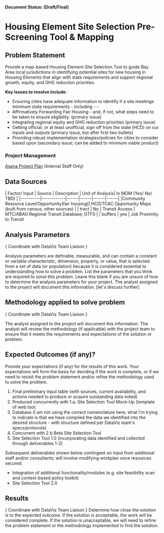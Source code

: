 **Document Status: (Draft/Final)**  

# Housing Element Site Selection Pre-Screening Tool & Mapping

## Problem Statement
Provide a map-based Housing Element Site Selection Tool to guide Bay Area local jurisdictions in identifying potential sites for new housing in Housing Elements that align with state requirements and support regional growth, equity, and GHG reduction priorities. 

**Key issues to resolve include**:  
- Ensuring cities have adequate information to identify if a site meetings minimum state requirements - including - -
- Affirmatively Forwarding Fair Housing - and, if not, what steps need to be taken to ensure eligibility. (primary issue)
- Integrating regional equity and GHG reduction priorities (primary issue)
- Getting official, or at least unofficial, sign off from the state (HCD) on our inputs and outputs (primary issue, but after first two bullets)
- Providing robust implementation strategies/policies for cities to consider based upon (secondary issue; can be added to minimum viable product)

### Project Management

[Asana Project Plan](https://app.asana.com/0/1175472246945284/1175472246945284) (Internal Staff Only)

## Data Sources


| Factor/ Input | Source | Description | Unit of Analysis| In MDM (Yes/ No/ TBD) |
|----------|------------|------|------|------|------|
|Community Resource Level/Opportunity(fair housing)| HCD/TCAC Opportunity Maps (built from census, other sources) | | tract | No
| Transit Access | MTC/ABAG Regional Transit Database; GTFS | | buffers | yes
| Job Proximity to Transit

## Analysis Parameters
{ Coordinate with DataViz Team Liaison }   

Analysis parameters are definable, measurable, and can contain a constant or variable characteristic, dimension, property, or value, that is selected from a set of data (or population) because it is considered essential to understanding how to solve a problem. List the parameters that you think are required to solve this problem. Leave this blank if you are unsure of how to determine the analysis parameters for your project. The analyst assigned to the project will document this information.
[let's discuss further]

## Methodology applied to solve problem
{ Coordinate with DataViz Team Liaison }   

The analyst assigned to the project will document this information. The analyst will review the methodology (if applicable) with the project team to ensure that it meets the requirements and expectations of the solution or problem.

## Expected Outcomes (if any)?
Provide your expectations (if any) for the results of this work. Your expectations will form the basis for deciding if the work is complete, or if we need to revisit the problem statement and/or refine the methodology used to solve the problem.

 1. Final preliminary input table (with sources, current availability, and actions needed to produce or acquire outstanding data noted)
 2.  Produced concurrently with 1.a: Site Selection Tool Mock-Up (template of web tool;
 3. Database (I am not using the correct nomenclature here; what I'm trying to indicate is that we have compiled the data we identified into the desired structure - with structure defined per DataViz team's specs/protocols)
 4. Concurrent with 2.b Beta Site Selection Tool
 5. Site Selection Tool 1.0 (incorporating data identified and collected through deliverables 1-2)

Subsequent deliverables shown below contingent on input from additional staff and/or consultants; will involve modifying workplan once resources secured

 - Integration of additional functionality/modules (e.g. site feasibility scan and context-based policy toolkit)
 - Site Selection Tool 2.0

## Results
{ Coordinate with DataViz Team Liaison }
Determine how close the solution is to the expected outcome. If the solution is acceptable, the work will be considered complete. If the solution is unacceptable, we will need to refine the problem statement or the methodology implemented to find the solution.
